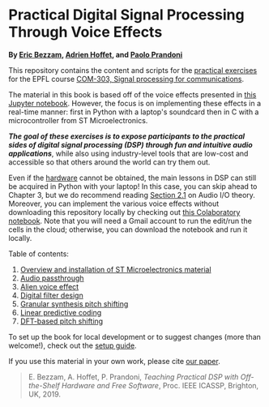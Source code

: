 # Practical Digital Signal Processing Through Voice Effects

**By [Eric Bezzam](https://ebezzam.github.io/), [Adrien Hoffet](https://lcav.epfl.ch/people/people-current_staff/page-145331-en-html/), and [Paolo Prandoni](https://lcav.epfl.ch/people/people-current_staff/people-paolo-prandoni/)**

This repository contains the content and scripts for the [practical exercises](https://lcav.gitbook.io/dsp-labs/) for the EPFL course [COM-303, Signal processing for communications](http://isa.epfl.ch/imoniteur_ISAP/!itffichecours.htm?ww_i_matiere=24007074&ww_x_anneeacad=1866893861&ww_i_section=944590&ww_i_niveau=6683147&ww_c_langue=en).

The material in this book is based off of the voice effects presented in [this Jupyter notebook](https://nbviewer.jupyter.org/github/prandoni/COM303-Py3/blob/master/VoiceTransformer/VoiceTransformer.ipynb).
However, the focus is on implementing these effects in a real-time manner: first in Python with a laptop's soundcard
then in C with a microcontroller from ST Microelectronics.

***The goal of these exercises is to expose participants to the practical sides of digital signal processing (DSP) through
fun and intuitive audio applications***, while also using industry-level tools that are low-cost and accessible so that others
around the world can try them out. 

Even if the [hardware](https://lcav.gitbook.io/dsp-labs/bom) cannot be obtained, the main lessons in DSP can still be 
acquired in Python with your laptop! In this case, you can skip ahead to Chapter 3, but we do recommend reading 
[Section 2.1](https://lcav.gitbook.io/dsp-labs/passthrough/audio-io) on Audio I/O theory. Moreover, you can implement
the various voice effects without downloading this repository locally by checking out 
[this Colaboratory notebook](https://colab.research.google.com/drive/1J9QtFfqmk_qMmO4Yjaq_6wUD5D0aWYyt). Note that you 
will need a Gmail account to run the edit/run the cells in the cloud; otherwise, you can download the notebook and run
it locally.

Table of contents:

1. [Overview and installation of ST Microelectronics material](https://lcav.gitbook.io/dsp-labs/installation)
2. [Audio passthrough](https://lcav.gitbook.io/dsp-labs/passthrough)
3. [Alien voice effect](https://lcav.gitbook.io/dsp-labs/alien-voice)
4. [Digital filter design](https://lcav.gitbook.io/dsp-labs/filter-design)
5. [Granular synthesis pitch shifting](https://lcav.gitbook.io/dsp-labs/granular-synthesis)
6. [Linear predictive coding](https://lcav.gitbook.io/dsp-labs/linear-prediction)
7. [DFT-based pitch shifting](https://lcav.gitbook.io/dsp-labs/dft)

To set up the book for local development or to suggest changes (more than welcome!), check out the [setup guide](https://github.com/LCAV/dsp-labs/blob/master/SETUP.md).

If you use this material in your own work, please cite [our paper](https://infoscience.epfl.ch/record/258046/files/dsp_labs_icassp_2019.pdf).

> E. Bezzam, A. Hoffet, P. Prandoni, *Teaching Practical DSP with Off-the-Shelf Hardware and Free Software*, Proc. IEEE ICASSP, Brighton, UK, 2019.
